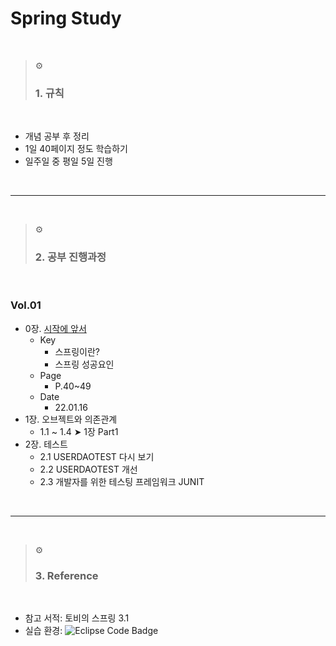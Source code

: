 # Spring Study
</br>


> ⚙︎
> ### 1. 규칙
</br>  


- 개념 공부 후 정리
- 1일 40페이지 정도 학습하기
- 일주일 중 평일 5일 진행
</br>

* * *
</br> 

> ⚙︎
> ### 2. 공부 진행과정
</br>  

### Vol.01
- 0장. [시작에 앞서](https://github.com/khsexk/Spring-Boot_Study/blob/main/이론%20공부/시작에%20앞서.md)
  - Key
    - 스프링이란?
    - 스프링 성공요인
  - Page
    - P.40~49
  - Date
    - 22.01.16
- 1장. 오브젝트와 의존관계
  - 1.1 ~ 1.4 ➤ 1장 Part1
- 2장. 테스트
  - 2.1 USERDAOTEST 다시 보기
  - 2.2 USERDAOTEST 개선
  - 2.3 개발자를 위한 테스팅 프레임워크 JUNIT 

</br>  

* * *
</br>  

> ⚙︎
> ### 3. Reference
</br>  

* 참고 서적: 토비의 스프링 3.1
* 실습 환경: ![Eclipse Code Badge](https://img.shields.io/badge/-eclipse-007ACC?style=flat&logo=eclipse)
